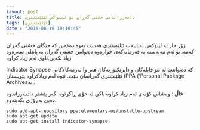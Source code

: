```yaml
---
layout: post
title: دامەزراندنی خشتی گەڕان بۆ لینوکس ئێلێمێنتری
tags: [ئێلێمێنتری]
date : "2015-06-10 10:10:45"
---
```


زۆر جار لە لینوکس بەتایبەت ئێلێمینتری هەست بەوە دەکەین کە جێگای خشتی گەڕان کەمە. بۆ ئەم مەبەستە بە فەرمانەکەی خوارەوە دەتوانین خشتی گەڕان بە پانێلی سەرەوە زیاد بکەین.ناوی ئەم زیاد کراوە

Indicator Synapse کە دەتوانێت لە نێو فایلەکان و دایرێکتۆریەکان هەر وا نەرمەکالاکانی ئێلێمێنتری گەڕانمان ببێت. ئێوە لەم زیادکراوە پێویستان (PPA (‘Personal Package Archivesبە .

**خاڵ** : وەشانی کۆنەی ئەم زیاد کراوە باگی لە خۆی ڕاگرتوە .گەر پێشتر داتمەرزاندوە دەبێ بەڕۆژی بکەیتەوە.

```
sudo add-apt-repository ppa:elementary-os/unstable-upstream
sudo apt-get update
sudo apt-get install indicator-synapse
```